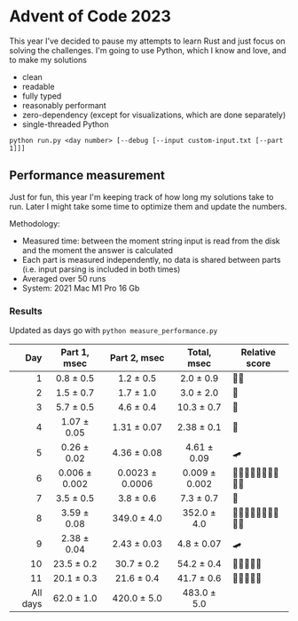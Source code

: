 # Advent of Code 2023

This year I've decided to pause my attempts to learn Rust and just focus on solving the challenges.
I'm going to use Python, which I know and love, and to make my solutions
- clean
- readable
- fully typed
- reasonably performant
- zero-dependency (except for visualizations, which are done separately)
- single-threaded Python

```shell
python run.py <day number> [--debug [--input custom-input.txt [--part 1]]]
```

## Performance measurement

Just for fun, this year I'm keeping track of how long my solutions take to run. Later I might take some time to
optimize them and update the numbers.

Methodology:
- Measured time: between the moment string input is read from the disk and the moment the answer is calculated
- Each part is measured independently, no data is shared between parts (i.e. input parsing is included in both times)
- Averaged over 50 runs
- System: 2021 Mac M1 Pro 16 Gb 

### Results

Updated as days go with `python measure_performance.py`

<!-- generated table start -->
**Day** | **Part 1**, msec | **Part 2**, msec | **Total**, msec | **Relative score**
---: | :---: | :---: | :---: | ---
1 | 0.8 ± 0.5 | 1.2 ± 0.5 | 2.0 ± 0.9 | 🚀🚀
2 | 1.5 ± 0.7 | 1.7 ± 1.0 | 3.0 ± 2.0 | 🚀
3 | 5.7 ± 0.5 | 4.6 ± 0.4 | 10.3 ± 0.7 | 🐢
4 | 1.07 ± 0.05 | 1.31 ± 0.07 | 2.38 ± 0.1 | 🚀
5 | 0.26 ± 0.02 | 4.36 ± 0.08 | 4.61 ± 0.09 | 🛹
6 | 0.006 ± 0.002 | 0.0023 ± 0.0006 | 0.009 ± 0.002 | 🚀🚀🚀🚀🚀🚀🚀🚀🚀🚀
7 | 3.5 ± 0.5 | 3.8 ± 0.6 | 7.3 ± 0.7 | 🐢
8 | 3.59 ± 0.08 | 349.0 ± 4.0 | 352.0 ± 4.0 | 🐢🐢🐢🐢🐢🐢🐢🐢🐢🐢
9 | 2.38 ± 0.04 | 2.43 ± 0.03 | 4.8 ± 0.07 | 🛹
10 | 23.5 ± 0.2 | 30.7 ± 0.2 | 54.2 ± 0.4 | 🐢🐢🐢🐢🐢
11 | 20.1 ± 0.3 | 21.6 ± 0.4 | 41.7 ± 0.6 | 🐢🐢🐢🐢🐢
All days | 62.0 ± 1.0 | 420.0 ± 5.0 | 483.0 ± 5.0 | 
<!-- generated table end -->
